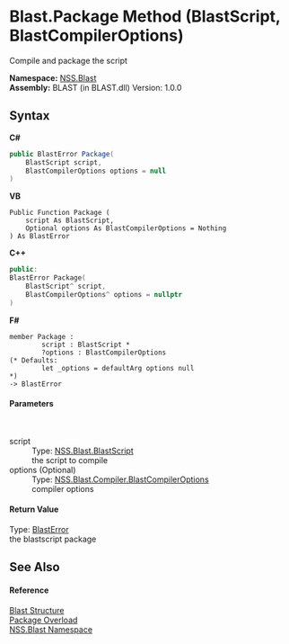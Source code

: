 # Blast.Package Method (BlastScript, BlastCompilerOptions)
 

Compile and package the script

**Namespace:**&nbsp;<a href="88b55311-4a89-0894-e27a-e157e443c7f7">NSS.Blast</a><br />**Assembly:**&nbsp;BLAST (in BLAST.dll) Version: 1.0.0

## Syntax

**C#**<br />
``` C#
public BlastError Package(
	BlastScript script,
	BlastCompilerOptions options = null
)
```

**VB**<br />
``` VB
Public Function Package ( 
	script As BlastScript,
	Optional options As BlastCompilerOptions = Nothing
) As BlastError
```

**C++**<br />
``` C++
public:
BlastError Package(
	BlastScript^ script, 
	BlastCompilerOptions^ options = nullptr
)
```

**F#**<br />
``` F#
member Package : 
        script : BlastScript * 
        ?options : BlastCompilerOptions 
(* Defaults:
        let _options = defaultArg options null
*)
-> BlastError 

```


#### Parameters
&nbsp;<dl><dt>script</dt><dd>Type: <a href="701ebde6-515e-1fd5-a11a-526716112a12">NSS.Blast.BlastScript</a><br />the script to compile</dd><dt>options (Optional)</dt><dd>Type: <a href="acd2f6cc-9dc8-39b3-7ff6-2a1a35ecce47">NSS.Blast.Compiler.BlastCompilerOptions</a><br />compiler options</dd></dl>

#### Return Value
Type: <a href="db8cb631-f3f7-e809-8853-bc1b825061a7">BlastError</a><br />the blastscript package

## See Also


#### Reference
<a href="efe93ce5-baaf-ed42-b038-35b4ff074233">Blast Structure</a><br /><a href="ef43bafa-8b66-4798-9ffc-28e0d1c8fd45">Package Overload</a><br /><a href="88b55311-4a89-0894-e27a-e157e443c7f7">NSS.Blast Namespace</a><br />